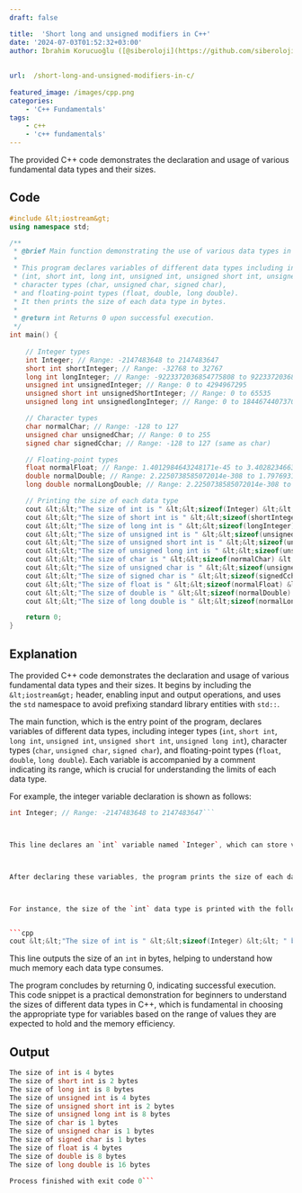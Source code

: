 ```yaml
---
draft: false

title:  'Short long and unsigned modifiers in C++'
date: '2024-07-03T01:52:32+03:00'
author: İbrahim Korucuoğlu ([@siberoloji](https://github.com/siberoloji))
 
 
url:  /short-long-and-unsigned-modifiers-in-c/
 
featured_image: /images/cpp.png
categories:
    - 'C++ Fundamentals'
tags:
    - c++
    - 'c++ fundamentals'
---
```



The provided C++ code demonstrates the declaration and usage of various fundamental data types and their sizes.



## Code


```cpp
#include &lt;iostream&gt;
using namespace std;

/**
 * @brief Main function demonstrating the use of various data types in C++ and their sizes.
 *
 * This program declares variables of different data types including integer types
 * (int, short int, long int, unsigned int, unsigned short int, unsigned long int),
 * character types (char, unsigned char, signed char),
 * and floating-point types (float, double, long double).
 * It then prints the size of each data type in bytes.
 *
 * @return int Returns 0 upon successful execution.
 */
int main() {
    
    // Integer types
    int Integer; // Range: -2147483648 to 2147483647
    short int shortInteger; // Range: -32768 to 32767
    long int longInteger; // Range: -9223372036854775808 to 9223372036854775807
    unsigned int unsignedInteger; // Range: 0 to 4294967295
    unsigned short int unsignedShortInteger; // Range: 0 to 65535
    unsigned long int unsignedlongInteger; // Range: 0 to 18446744073709551615

    // Character types
    char normalChar; // Range: -128 to 127
    unsigned char unsignedChar; // Range: 0 to 255
    signed char signedCchar; // Range: -128 to 127 (same as char)

    // Floating-point types
    float normalFloat; // Range: 1.4012984643248171e-45 to 3.4028234663852886e+38
    double normalDouble; // Range: 2.2250738585072014e-308 to 1.7976931348623157e+308
    long double normalLongDouble; // Range: 2.2250738585072014e-308 to 1.7976931348623157e+308

    // Printing the size of each data type
    cout &lt;&lt;"The size of int is " &lt;&lt;sizeof(Integer) &lt;&lt; " bytes" &lt;&lt; endl;
    cout &lt;&lt;"The size of short int is " &lt;&lt;sizeof(shortInteger) &lt;&lt; " bytes" &lt;&lt; endl;
    cout &lt;&lt;"The size of long int is " &lt;&lt;sizeof(longInteger) &lt;&lt; " bytes" &lt;&lt; endl;
    cout &lt;&lt;"The size of unsigned int is " &lt;&lt;sizeof(unsignedInteger) &lt;&lt; " bytes" &lt;&lt; endl;
    cout &lt;&lt;"The size of unsigned short int is " &lt;&lt;sizeof(unsignedShortInteger) &lt;&lt; " bytes" &lt;&lt; endl;
    cout &lt;&lt;"The size of unsigned long int is " &lt;&lt;sizeof(unsignedlongInteger) &lt;&lt; " bytes" &lt;&lt; endl;
    cout &lt;&lt;"The size of char is " &lt;&lt;sizeof(normalChar) &lt;&lt; " bytes" &lt;&lt; endl;
    cout &lt;&lt;"The size of unsigned char is " &lt;&lt;sizeof(unsignedChar) &lt;&lt; " bytes" &lt;&lt; endl;
    cout &lt;&lt;"The size of signed char is " &lt;&lt;sizeof(signedCchar) &lt;&lt; " bytes" &lt;&lt; endl;
    cout &lt;&lt;"The size of float is " &lt;&lt;sizeof(normalFloat) &lt;&lt; " bytes" &lt;&lt; endl;
    cout &lt;&lt;"The size of double is " &lt;&lt;sizeof(normalDouble) &lt;&lt; " bytes" &lt;&lt; endl;
    cout &lt;&lt;"The size of long double is " &lt;&lt;sizeof(normalLongDouble) &lt;&lt; " bytes" &lt;&lt; endl;

    return 0;
}
```



## Explanation



The provided C++ code demonstrates the declaration and usage of various fundamental data types and their sizes. It begins by including the `&lt;iostream&gt;` header, enabling input and output operations, and uses the `std` namespace to avoid prefixing standard library entities with `std::`.



The main function, which is the entry point of the program, declares variables of different data types, including integer types (`int`, `short int`, `long int`, `unsigned int`, `unsigned short int`, `unsigned long int`), character types (`char`, `unsigned char`, `signed char`), and floating-point types (`float`, `double`, `long double`). Each variable is accompanied by a comment indicating its range, which is crucial for understanding the limits of each data type.



For example, the integer variable declaration is shown as follows:


```cpp
int Integer; // Range: -2147483648 to 2147483647```



This line declares an `int` variable named `Integer`, which can store values from -2,147,483,648 to 2,147,483,647.



After declaring these variables, the program prints the size of each data type in bytes using the `sizeof` operator. This is a compile-time operator that determines the size, in bytes, of a variable or data type. The output is directed to the console using `cout`, which is part of the `iostream` library.



For instance, the size of the `int` data type is printed with the following line:


```cpp
cout &lt;&lt;"The size of int is " &lt;&lt;sizeof(Integer) &lt;&lt; " bytes" &lt;&lt; endl;
```



This line outputs the size of an `int` in bytes, helping to understand how much memory each data type consumes.



The program concludes by returning 0, indicating successful execution. This code snippet is a practical demonstration for beginners to understand the sizes of different data types in C++, which is fundamental in choosing the appropriate type for variables based on the range of values they are expected to hold and the memory efficiency.



## Output


```cpp
The size of int is 4 bytes
The size of short int is 2 bytes
The size of long int is 8 bytes
The size of unsigned int is 4 bytes
The size of unsigned short int is 2 bytes
The size of unsigned long int is 8 bytes
The size of char is 1 bytes
The size of unsigned char is 1 bytes
The size of signed char is 1 bytes
The size of float is 4 bytes
The size of double is 8 bytes
The size of long double is 16 bytes

Process finished with exit code 0```
